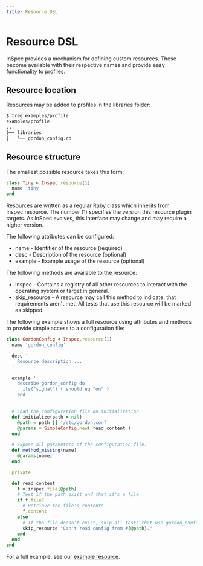 ```yaml
---
title: Resource DSL
---
```


# Resource DSL

InSpec provides a mechanism for defining custom resources. These become
available with their respective names and provide easy functionality to
profiles.

## Resource location

Resources may be added to profiles in the libraries folder:

```bash
$ tree examples/profile
examples/profile
...
├── libraries
│   └── gordon_config.rb
```

## Resource structure

The smallest possible resource takes this form:

```ruby
class Tiny < Inspec.resource(1)
  name 'tiny'
end
```

Resources are written as a regular Ruby class which inherits from
Inspec.resource. The number (1) specifies the version this resource
plugin targets. As InSpec evolves, this interface may change and may
require a higher version.

The following attributes can be configured:

* name - Identifier of the resource (required)
* desc - Description of the resource (optional)
* example - Example usage of the resource (optional)

The following methods are available to the resource:

* inspec - Contains a registry of all other resources to interact with the operating system or target in general.
* skip\_resource - A resource may call this method to indicate, that requirements aren't met. All tests that use this resource will be marked as skipped.

The following example shows a full resource using attributes and methods
to provide simple access to a configuration file:

```ruby
class GordonConfig < Inspec.resource(1)
  name 'gordon_config'

  desc '
    Resource description ...
  '

  example '
    describe gordon_config do
      its("signal") { should eq "on" }
    end
  '

  # Load the configuration file on initialization
  def initialize(path = nil)
    @path = path || '/etc/gordon.conf'
    @params = SimpleConfig.new( read_content )
  end

  # Expose all parameters of the configuration file.
  def method_missing(name)
    @params[name]
  end

  private

  def read_content
    f = inspec.file(@path)
    # Test if the path exist and that it's a file
    if f.file?
      # Retrieve the file's contents
      f.content
    else
      # If the file doesn't exist, skip all tests that use gordon_config
      skip_resource "Can't read config from #{@path}."
    end
  end
end
```

For a full example, see our [example resource](../examples/profile/libraries/gordon_config.rb).
